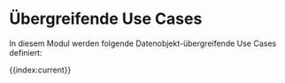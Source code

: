 # Übergreifende Use Cases

In diesem Modul werden folgende Datenobjekt-übergreifende Use Cases definiert:

{{index:current}}

